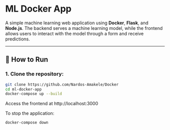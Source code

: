 # ML Docker App

A simple machine learning web application using **Docker**, **Flask**, and **Node.js**. The backend serves a machine learning model, while the frontend allows users to interact with the model through a form and receive predictions.

---

## 🚀 How to Run

### 1. Clone the repository:
```bash
git clone https://github.com/Nardos-Amakele/Docker
cd ml-docker-app
docker-compose up --build
```
Access the frontend at http://localhost:3000


To stop the application:
```bash
docker-compose down
```
